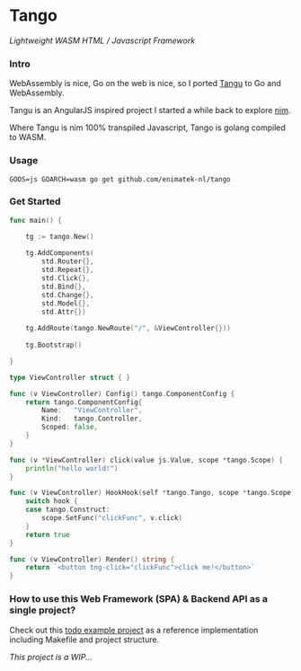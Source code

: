 # Tango
_Lightweight WASM HTML / Javascript Framework_

### Intro

WebAssembly is nice, Go on the web is nice, so I ported [Tangu](https://github.com/enimatek-nl/tangu/) to Go and
WebAssembly.

Tangu is an AngularJS inspired project I started a while back to explore [nim](https://nim-lang.org).

Where Tangu is nim 100% transpiled Javascript, Tango is golang compiled to WASM.

### Usage

`GOOS=js GOARCH=wasm go get github.com/enimatek-nl/tango`

### Get Started

```go
func main() {

    tg := tango.New()
    
    tg.AddComponents(
        std.Router{},
        std.Repeat{},
        std.Click{},
        std.Bind{},
        std.Change{},
        std.Model{},
        std.Attr{})
    
    tg.AddRoute(tango.NewRoute("/", &ViewController{}))
    
    tg.Bootstrap()

}
```

```go
type ViewController struct { }

func (v ViewController) Config() tango.ComponentConfig {
    return tango.ComponentConfig{
        Name:   "ViewController",
        Kind:   tango.Controller,
        Scoped: false,
    }
}

func (v *ViewController) click(value js.Value, scope *tango.Scope) {
    println("hello world!")
}

func (v ViewController) HookHook(self *tango.Tango, scope *tango.Scope, hook tango.ComponentHook, attrs map[string]string, node js.Value, queue *tango.Queue) bool {
    switch hook {
    case tango.Construct:
        scope.SetFunc("clickFunc", v.click)
    }
    return true
}

func (v ViewController) Render() string {
    return `<button tng-click="clickFunc">click me!</button>`   
}
```

### How to use this Web Framework (SPA) & Backend API as a single project?
Check out this [todo example project](https://github.com/enimatek-nl/tango-example) as a reference implementation including Makefile and project structure.

_This project is a WIP..._